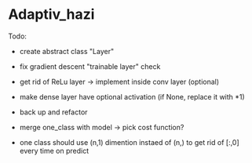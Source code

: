 # Adaptiv_hazi

Todo:

- create abstract class "Layer"
- fix gradient descent "trainable layer" check
- get rid of ReLu layer -> implement inside conv layer (optional)
- make dense layer have optional activation (if None, replace it with *1)
- back up and refactor

- merge one_class with model -> pick cost function?
- one class should use (n,1) dimention instaed of (n,) to get rid of [:,0] every time on predict